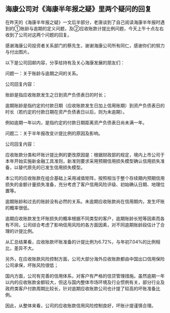 ## 海康公司对《海康半年报之疑》里两个疑问的回复
在昨天的《海康半年报之疑》一文后半部分，老唐谈到了自己阅读海康半年报时遇到的①账龄与逾期的定义问题，及②应收账款计提比例问题，今天上午十点左右收到了公司对这两个问题的回复。

感谢海康公司投资者关系部门的蔡先生，谢谢海康公司所有同仁，感谢你们的努力与付出图片。

以下是公司回邮内容，分享给持有及关心海康发展的朋友们： 

问题一：关于账龄与逾期之间的关系。 

公司回复内容：

账龄是指应收账款发生之日到资产负债表日的时长；

逾期账龄是指约定的付款日期（应收账款发生日加上信用账期）到资产负债表日的时长（若约定的付款日期在资产负债表日以后，则为未逾期）。

例如逾期一年以内，是指约定的付款日期距离资产负债表日尚未满一年。 

问题二：关于半年报改变计提比例的原因及影响。 

公司回复内容：

应收账款分类和坏账计提比例的更改原因是：根据财政部的规定，境内上市公司于本年开始实施新金融工具准则，新准则要求采用预期信用损失模型确认信用损失准备，以替代原先的已发生信用损失模型。

本公司的应收账款在组合基础上采用减值矩阵，按照相当于整个存续期内预期信用损失的金额计量损失准备，充分考虑了客户信用风险评级、初始确认日期、地理位置等。 

逾期账龄和过去的账龄没有必然的关系。未逾期应收账款尚在信用期内，发生坏账的概率很低。

逾期应收账款发生坏账损失的概率根据不同类型的客户，逾期账龄长短等因素而各有不同，公司综合考虑了影响信用风险的各方面因素，对不同逾期账龄段估计了合理的计提比例。

从汇总结果看，应收账款坏账准备的计提比例为6.72%，与年初7.04%的比例相比，差异不大。 

另外，在应收账款风险控制方面，公司大部分海外应收账款都由中国出口信用保险公司承保，坏账风险很低；

国内方面，公司有完善的信用体系，对客户有严格的信贷管理措施。虽然逾期一年以内的应收账款金额较大，但这与国内整体市场环境及行业惯例有关，部分行业及政府类客户付款周期比较长，针对逾期应收账款公司也计提了较高的坏账准备比例。 

因此，从整体来看，公司的应收账款信用风险控制良好，坏账计提谨慎合理。
